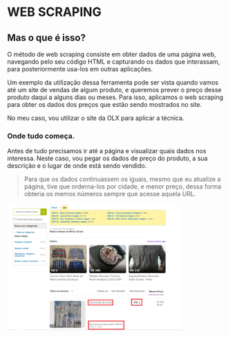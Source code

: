 # WEB SCRAPING

## Mas o que é isso?

O método de web scraping consiste em obter dados de uma página web, navegando pelo seu código HTML e capturando os dados que interassam, para posteriormente usa-los em outras aplicações.

Um exemplo da utilização dessa ferramenta pode ser vista quando vamos até um site de vendas de algum produto, e queremos prever o preço desse produto daqui a alguns dias ou meses. Para isso, aplicamos o web scraping para obter os dados dos preços que estão sendo mostrados no site.

No meu caso, vou utilizar o site da OLX para aplicar a técnica.

### Onde tudo começa.

Antes de tudo precisamos ir até a página e visualizar quais dados nos interessa. Neste caso, vou pegar os dados de preço do produto, a sua descrição e o lugar de onde está sendo vendido.

> Para que os dados continuassem os iguais, mesmo que eu atualize a página, tive que orderna-los por cidade, e menor preço, dessa forma obteria os memos números sempre que acesse aquela URL.

<img src = './img/scraping.PNG' width = 80%>
